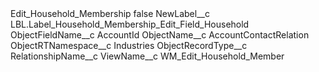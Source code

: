 <?xml version="1.0" encoding="UTF-8"?>
<CustomMetadata xmlns="http://soap.sforce.com/2006/04/metadata" xmlns:xsi="http://www.w3.org/2001/XMLSchema-instance" xmlns:xsd="http://www.w3.org/2001/XMLSchema">
    <label>Edit_Household_Membership</label>
    <protected>false</protected>
    <values>
        <field>NewLabel__c</field>
        <value xsi:type="xsd:string">LBL.Label_Household_Membership_Edit_Field_Household</value>
    </values>
    <values>
        <field>ObjectFieldName__c</field>
        <value xsi:type="xsd:string">AccountId</value>
    </values>
    <values>
        <field>ObjectName__c</field>
        <value xsi:type="xsd:string">AccountContactRelation</value>
    </values>
    <values>
        <field>ObjectRTNamespace__c</field>
        <value xsi:type="xsd:string">Industries</value>
    </values>
    <values>
        <field>ObjectRecordType__c</field>
        <value xsi:nil="true"/>
    </values>
    <values>
        <field>RelationshipName__c</field>
        <value xsi:nil="true"/>
    </values>
    <values>
        <field>ViewName__c</field>
        <value xsi:type="xsd:string">WM_Edit_Household_Member</value>
    </values>
</CustomMetadata>
